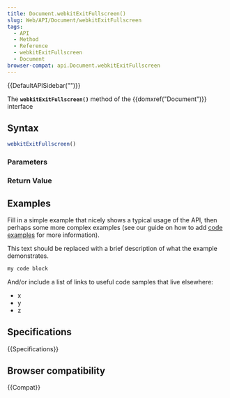 ```yaml
---
title: Document.webkitExitFullscreen()
slug: Web/API/Document/webkitExitFullscreen
tags:
  - API
  - Method
  - Reference
  - webkitExitFullscreen
  - Document
browser-compat: api.Document.webkitExitFullscreen
---
```

{{DefaultAPISidebar("")}}

The **`webkitExitFullscreen()`** method of the {{domxref("Document")}} interface 

## Syntax

```js
webkitExitFullscreen()
```

### Parameters



### Return Value



## Examples

Fill in a simple example that nicely shows a typical usage of the API, then perhaps some more complex examples (see our guide on how to add [code examples](/en-US/docs/MDN/Contribute/Structures/Code_examples) for more information).

This text should be replaced with a brief description of what the example demonstrates.

```js
my code block
```

And/or include a list of links to useful code samples that live elsewhere:

*   x
*   y
*   z

## Specifications

{{Specifications}}

## Browser compatibility

{{Compat}}

